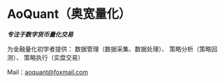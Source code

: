 # AoQuant（奥宽量化）

*****专注于数字货币量化交易*****

为金融量化初学者提供：
数据管理（数据采集、数据处理）、
策略分析（策略回测）、
策略执行（实盘交易）


Mail：aoquant@foxmail.com

